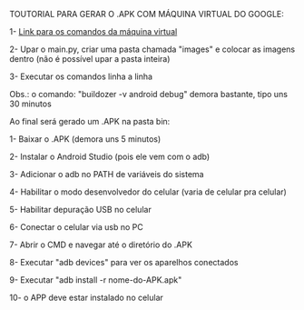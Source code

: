 TOUTORIAL PARA GERAR O .APK COM MÁQUINA VIRTUAL DO GOOGLE:

1- [Link para os comandos da máquina virtual](https://colab.research.google.com/drive/16wji2BWd5HHlp7eNqBBcZONCxxCzV-jy?usp=sharing)

2- Upar o main.py, criar uma pasta chamada "images" e colocar as imagens dentro (não é possível upar a pasta inteira) 

3- Executar os comandos linha a linha

Obs.: o comando: "buildozer -v android debug" demora bastante, tipo uns 30 minutos

Ao final será gerado um .APK na pasta bin:

1- Baixar o .APK (demora uns 5 minutos)

2- Instalar o Android Studio (pois ele vem com o adb)

3- Adicionar o adb no PATH de variáveis do sistema

4- Habilitar o modo desenvolvedor do celular (varia de celular pra celular)

5- Habilitar depuração USB no celular

6- Conectar o celular via usb no PC

7- Abrir o CMD e navegar até o diretório do .APK

8- Executar "adb devices" para ver os aparelhos conectados

9- Executar "adb install -r nome-do-APK.apk"

10- o APP deve estar instalado no celular

